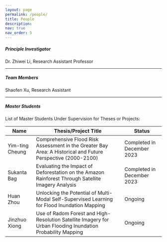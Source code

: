 ```yaml
---
layout: page
permalink: /people/
title: People
description: 
nav: true
nav_order: 5
---
```


##### **Principle Investigator**

Dr. Zhiwei Li, Research Assistant Professor

------



##### **Team Members**

Shaofen Xu, Research Assistant

------



##### **Master Students**

List of Master Students Under Supervision for Theses or Projects:

| Name            | Thesis/Project Title                                         | Status                     |
| --------------- | ------------------------------------------------------------ | -------------------------- |
| Yim-ting Cheung | Comprehensive Flood Risk Assessment in the Greater Bay Area: A Historical and Future Perspective (2000-2100) | Completed in December 2023 |
| Sukanta Bag     | Evaluating the Impact of Deforestation on the Amazon Rainforest Through Satellite Imagery Analysis | Completed in December 2023 |
| Huan Zhou       | Unlocking the Potential of Multi-Modal Self-Supervised Learning for Flood Inundation Mapping | Ongoing                    |
| Jinzhuo Xiong   | Use of Radom Forest and High-Resolution Satellite Imagery for Urban Flooding Inundation Probability Mapping | Ongoing                    |


